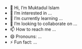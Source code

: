 - 👋 Hi, I’m Muktadul Islam
- 👀 I’m interested in ...
- 🌱 I’m currently learning ...
- 💞️ I’m looking to collaborate on ...
- 📫 How to reach me ...
- 😄 Pronouns: ...
- ⚡ Fun fact: ...

<!---
muktadul-bdtask/muktadul-bdtask is a ✨ special ✨ repository because its `README.md` (this file) appears on your GitHub profile.
You can click the Preview link to take a look at your changes.
--->
